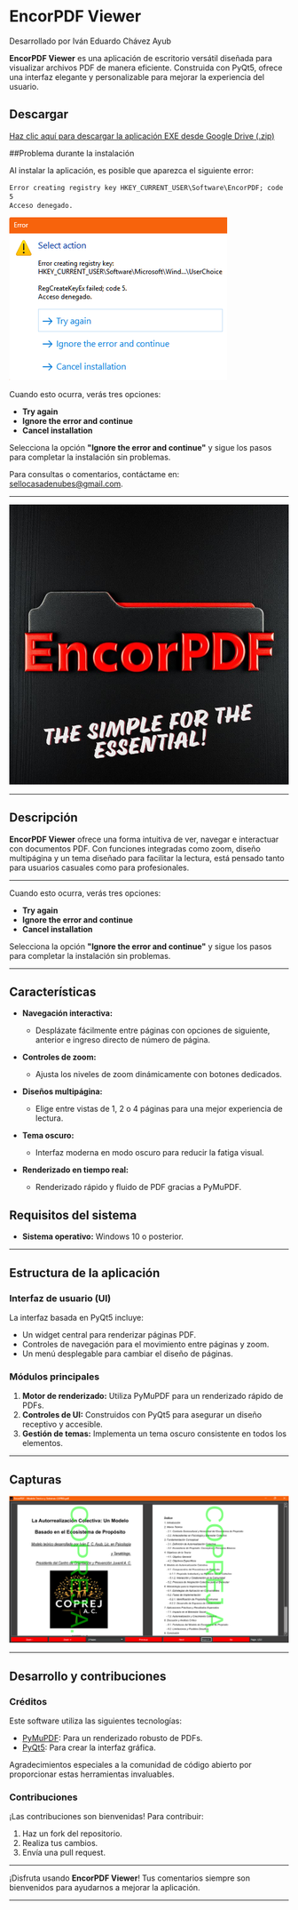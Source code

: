 # EncorPDF Viewer

Desarrollado por Iván Eduardo Chávez Ayub

**EncorPDF Viewer** es una aplicación de escritorio versátil diseñada para visualizar archivos PDF de manera eficiente. Construida con PyQt5, ofrece una interfaz elegante y personalizable para mejorar la experiencia del usuario.


## Descargar

[Haz clic aquí para descargar la aplicación EXE desde Google Drive (.zip)](https://drive.google.com/file/d/1uJ-vlT_PdXx6s9G17OtJrR7Z-6Ll5C00/view?usp=sharing)


##Problema durante la instalación

Al instalar la aplicación, es posible que aparezca el siguiente error:

```
Error creating registry key HKEY_CURRENT_USER\Software\EncorPDF; code 5
Acceso denegado.
```
![Captura de la aplicación](ErrorScreen.png)


Cuando esto ocurra, verás tres opciones:

- **Try again**  
- **Ignore the error and continue**  
- **Cancel installation**

Selecciona la opción **"Ignore the error and continue"** y sigue los pasos para completar la instalación sin problemas.

Para consultas o comentarios, contáctame en: [sellocasadenubes@gmail.com](sellocasadenubes@gmail.com).

---

![Icono de EncorPDF](EncorPDF.PNG)

---

## Descripción

**EncorPDF Viewer** ofrece una forma intuitiva de ver, navegar e interactuar con documentos PDF. Con funciones integradas como zoom, diseño multipágina y un tema diseñado para facilitar la lectura, está pensado tanto para usuarios casuales como para profesionales.

---

Cuando esto ocurra, verás tres opciones:

- **Try again**  
- **Ignore the error and continue**  
- **Cancel installation**

Selecciona la opción **"Ignore the error and continue"** y sigue los pasos para completar la instalación sin problemas.

---

## Características

- **Navegación interactiva:**

  - Desplázate fácilmente entre páginas con opciones de siguiente, anterior e ingreso directo de número de página.

- **Controles de zoom:**

  - Ajusta los niveles de zoom dinámicamente con botones dedicados.

- **Diseños multipágina:**

  - Elige entre vistas de 1, 2 o 4 páginas para una mejor experiencia de lectura.

- **Tema oscuro:**

  - Interfaz moderna en modo oscuro para reducir la fatiga visual.

- **Renderizado en tiempo real:**
  - Renderizado rápido y fluido de PDF gracias a PyMuPDF.

## Requisitos del sistema

- **Sistema operativo:** Windows 10 o posterior.

---

## Estructura de la aplicación

### Interfaz de usuario (UI)

La interfaz basada en PyQt5 incluye:

- Un widget central para renderizar páginas PDF.
- Controles de navegación para el movimiento entre páginas y zoom.
- Un menú desplegable para cambiar el diseño de páginas.

### Módulos principales

1. **Motor de renderizado:** Utiliza PyMuPDF para un renderizado rápido de PDFs.
2. **Controles de UI:** Construidos con PyQt5 para asegurar un diseño receptivo y accesible.
3. **Gestión de temas:** Implementa un tema oscuro consistente en todos los elementos.

---

## Capturas

![Captura de la aplicación](Capture.png)

---

## Desarrollo y contribuciones

### Créditos

Este software utiliza las siguientes tecnologías:

- [PyMuPDF](https://pymupdf.readthedocs.io/en/latest/): Para un renderizado robusto de PDFs.
- [PyQt5](https://pypi.org/project/PyQt5/): Para crear la interfaz gráfica.

Agradecimientos especiales a la comunidad de código abierto por proporcionar estas herramientas invaluables.

### Contribuciones

¡Las contribuciones son bienvenidas! Para contribuir:

1. Haz un fork del repositorio.
2. Realiza tus cambios.
3. Envía una pull request.

---

¡Disfruta usando **EncorPDF Viewer**! Tus comentarios siempre son bienvenidos para ayudarnos a mejorar la aplicación.

---
